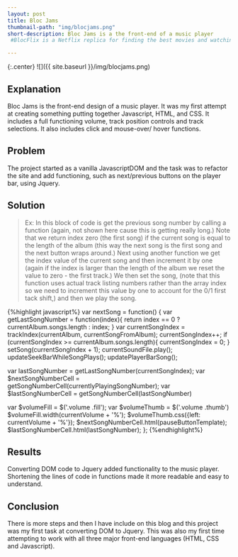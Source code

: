 ```yaml
---
layout: post
title: Bloc Jams
thumbnail-path: "img/blocjams.png"
short-description: Bloc Jams is a the front-end of a music player
 #BlocFlix is a Netflix replica for finding the best movies and watching them online.

---
```


{:.center}
![]({{ site.baseurl }}/img/blocjams.png)

## Explanation

Bloc Jams is the front-end design of a music player. It was my first attempt at creating something putting together Javascript, HTML, and CSS. It includes a full functioning volume, track position controls and track selections. It also includes click and mouse-over/ hover functions.

## Problem

The project started as a vanilla JavascriptDOM and the task was to refactor the site and add functioning, such as next/previous buttons on the player bar, using Jquery.

## Solution
>Ex: In this block of code is get the previous song number by calling a function (again, not shown here cause this is getting really long.) Note that we return index zero (the first song) if the current song is equal to the length of the album (this way the next song is the first song and the next button wraps around.) Next using another function we get the index value of the current song and then increment it by one (again if the index is larger than the length of the album we reset the value to zero - the first track.) We then set the song, (note that this function uses actual track listing numbers rather than the array index so we need to increment this value by one to account for the 0/1 first tack shift,) and then we play the song.

{%highlight javascript%}
var nextSong = function() {
var getLastSongNumber = function(index){
    return index == 0 ? currentAlbum.songs.length : index;
}
var currentSongIndex = trackIndex(currentAlbum, currentSongFromAlbum);
    currentSongIndex++;
    if (currentSongIndex >= currentAlbum.songs.length){
        currentSongIndex = 0;
}
setSong(currentSongIndex + 1);
currentSoundFile.play();
updateSeekBarWhileSongPlays();
updatePlayerBarSong();

var lastSongNumber = getLastSongNumber(currentSongIndex);
var $nextSongNumberCell = getSongNumberCell(currentlyPlayingSongNumber);
var $lastSongNumberCell = getSongNumberCell(lastSongNumber)

var $volumeFill = $('.volume .fill');
var $volumeThumb = $('.volume .thumb')
$volumeFill.width(currentVolume + '%');
$volumeThumb.css({left: currentVolume + '%'});
$nextSongNumberCell.html(pauseButtonTemplate);
$lastSongNumberCell.html(lastSongNumber);
};
{%endhighlight%}

## Results

Converting DOM code to Jquery added functionality to the music player. Shortening the lines of code in functions made it more readable and easy to understand.

## Conclusion

There is more steps and then I have include on this blog and this project was my first task at converting DOM to Jquery. This was also my first time attempting to work with all three major front-end languages (HTML, CSS and Javascript).
